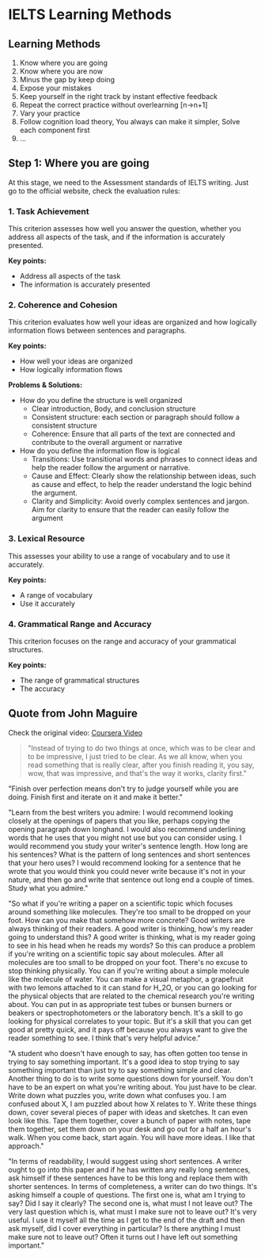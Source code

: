 # IELTS Learning Methods

## Learning Methods
1. Know where you are going
2. Know where you are now
3. Minus the gap by keep doing
4. Expose your mistakes
5. Keep yourself in the right track by instant effective feedback
6. Repeat the correct practice without overlearning [n->n+1]
7. Vary your practice
8. Follow cognition load theory, You always can make it simpler, Solve each component first
9. ...

## Step 1: Where you are going
At this stage, we need to the Assessment standards of IELTS writing. Just go to the official website, check the evaluation rules:

### 1. Task Achievement
This criterion assesses how well you answer the question, whether you address all aspects of the task, and if the information is accurately presented.

**Key points:**
- Address all aspects of the task
- The information is accurately presented

### 2. Coherence and Cohesion
This criterion evaluates how well your ideas are organized and how logically information flows between sentences and paragraphs.

**Key points:**
- How well your ideas are organized
- How logically information flows

**Problems & Solutions:**
- How do you define the structure is well organized
  - Clear introduction, Body, and conclusion structure
  - Consistent structure: each section or paragraph should follow a consistent structure
  - Coherence: Ensure that all parts of the text are connected and contribute to the overall argument or narrative
- How do you define the information flow is logical
  - Transitions: Use transitional words and phrases to connect ideas and help the reader follow the argument or narrative.
  - Cause and Effect: Clearly show the relationship between ideas, such as cause and effect, to help the reader understand the logic behind the argument.
  - Clarity and Simplicity: Avoid overly complex sentences and jargon. Aim for clarity to ensure that the reader can easily follow the argument

### 3. Lexical Resource
This assesses your ability to use a range of vocabulary and to use it accurately.

**Key points:**
- A range of vocabulary
- Use it accurately

### 4. Grammatical Range and Accuracy
This criterion focuses on the range and accuracy of your grammatical structures.

**Key points:**
- The range of grammatical structures
- The accuracy

## Quote from John Maguire
Check the original video: [Coursera Video](https://www.coursera.org/learn/learning-how-to-learn/lecture/pZUES/optional-writer-john-maguire-readablewriting-com-on-the-importance-of-putting)

> "Instead of trying to do two things at once, which was to be clear and to be impressive, I just tried to be clear. As we all know, when you read something that is really clear, after you finish reading it, you say, wow, that was impressive, and that's the way it works, clarity first."

"Finish over perfection means don't try to judge yourself while you are doing. Finish first and iterate on it and make it better."

"Learn from the best writers you admire:
I would recommend looking closely at the openings of papers that you like, perhaps copying the opening paragraph down longhand. I would also recommend underlining words that he uses that you might not use but you can consider using. I would recommend you study your writer's sentence length. How long are his sentences? What is the pattern of long sentences and short sentences that your hero uses? I would recommend looking for a sentence that he wrote that you would think you could never write because it's not in your nature, and then go and write that sentence out long end a couple of times. Study what you admire."

"So what if you're writing a paper on a scientific topic which focuses around something like molecules. They're too small to be dropped on your foot. How can you make that somehow more concrete? Good writers are always thinking of their readers. A good writer is thinking, how's my reader going to understand this? A good writer is thinking, what is my reader going to see in his head when he reads my words? So this can produce a problem if you're writing on a scientific topic say about molecules. After all molecules are too small to be dropped on your foot. There's no excuse to stop thinking physically. You can if you're writing about a simple molecule like the molecule of water. You can make a visual metaphor, a grapefruit with two lemons attached to it can stand for H_2O, or you can go looking for the physical objects that are related to the chemical research you're writing about. You can put in as appropriate test tubes or bunsen burners or beakers or spectrophotometers or the laboratory bench. It's a skill to go looking for physical correlates to your topic. But it's a skill that you can get good at pretty quick, and it pays off because you always want to give the reader something to see. I think that's very helpful advice."

"A student who doesn't have enough to say, has often gotten too tense in trying to say something important. It's a good idea to stop trying to say something important than just try to say something simple and clear. Another thing to do is to write some questions down for yourself. You don't have to be an expert on what you're writing about. You just have to be clear. Write down what puzzles you, write down what confuses you. I am confused about X, I am puzzled about how X relates to Y. Write these things down, cover several pieces of paper with ideas and sketches. It can even look like this. Tape them together, cover a bunch of paper with notes, tape them together, set them down on your desk and go out for a half an hour's walk. When you come back, start again. You will have more ideas. I like that approach."

"In terms of readability, I would suggest using short sentences. A writer ought to go into this paper and if he has written any really long sentences, ask himself if these sentences have to be this long and replace them with shorter sentences. In terms of completeness, a writer can do two things. It's asking himself a couple of questions. The first one is, what am I trying to say? Did I say it clearly? The second one is, what must I not leave out? The very last question which is, what must I make sure not to leave out? It's very useful. I use it myself all the time as I get to the end of the draft and then ask myself, did I cover everything in particular? Is there anything I must make sure not to leave out? Often it turns out I have left out something important."
